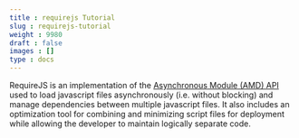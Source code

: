```yaml
---
title : requirejs Tutorial
slug : requirejs-tutorial
weight : 9980
draft : false
images : []
type : docs
---
```


RequireJS is an implementation of the [Asynchronous Module (AMD) API](https://github.com/amdjs/amdjs-api/wiki/AMD) used to load javascript files asynchronously (i.e. without blocking) and manage dependencies between multiple javascript files.  It also includes an optimization tool for combining and minimizing script files for deployment while allowing the developer to maintain logically separate code.


